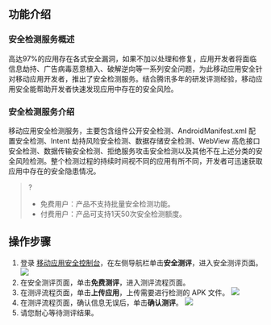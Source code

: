 ## 功能介绍
### 安全检测服务概述
高达97%的应用存在各式安全漏洞，如果不加以处理和修复，应用开发者将面临信息劫持、广告病毒恶意植入、破解逆向等一系列安全问题，为此移动应用安全针对移动应用开发者，推出了安全检测服务。结合腾讯多年的研发评测经验，移动应用安全能帮助开发者快速发现应用中存在的安全风险。

### 安全检测服务介绍
移动应用安全检测服务，主要包含组件公开安全检测、AndroidManifest.xml 配置安全检测、Intent 劫持风险安全检测、数据存储安全检测、WebView 高危接口安全检测、数据传输安全检测、拒绝服务攻击安全检测以及其他不在上述分类的安全风险检测。整个检测过程的持续时间视不同的应用有所不同，开发者可迅速获取应用中存在的安全隐患情况。
>?
>- 免费用户：产品不支持批量安全检测功能。
>- 付费用户：产品可支持1天50次安全检测额度。

## 操作步骤
1. 登录 [移动应用安全控制台](https://console.cloud.tencent.com/ms)，在左侧导航栏单击**安全测评**，进入安全测评页面。
![](https://main.qcloudimg.com/raw/47ec80215b2c29796e7e7ba3d140df2d.png)
2. 在安全测评页面，单击**免费测评**，进入测评流程页面。
3. 在测评流程页面，单击**上传应用**，上传需要进行检测的 APK 文件。
![](https://main.qcloudimg.com/raw/602201770bb3af5b97d024a6c3a6b89f.png)
4. 在测评流程页面，确认信息无误后，单击**确认测评**。
![](https://main.qcloudimg.com/raw/ac722fd569bb775f003b7b0805e04747.png)
5. 请您耐心等待测评结果。
